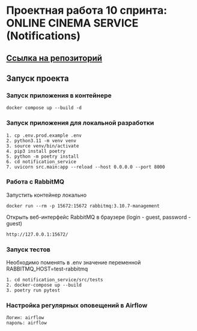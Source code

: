 # Проектная работа 10 спринта: ONLINE CINEMA SERVICE (Notifications)
## [Ссылка на репозиторий](https://github.com/SmirnovaT/notifications_sprint_1)

## Запуск проекта
### Запуск приложения в контейнере
```
docker compose up --build -d
```

### Запуск приложения для локальной разработки
```
1. cp .env.prod.example .env
2. python3.11 -m venv venv
3. source venv/bin/activate
4. pip3 install poetry
5. python -m poetry install
6. cd notification_service
7. uvicorn src.main:app --reload --host 0.0.0.0 --port 8000
```

### Работа с RabbitMQ

Запустить контейнер локально

```
docker run --rm -p 15672:15672 rabbitmq:3.10.7-management
```

Открыть веб-интерфейс RabbitMQ в браузере
(login - guest, password - guest)
```
http://127.0.0.1:15672/
```

### Запуск тестов

Необходимо поменять в .env значение переменной RABBITMQ_HOST=test-rabbitmq
```
1. cd notification_service/src/tests
2. docker-compose up --build
3. poetry run pytest
 ```
### Настройка регулярных оповещений в Airflow

```
Логин: airflow
пароль: airflow

```